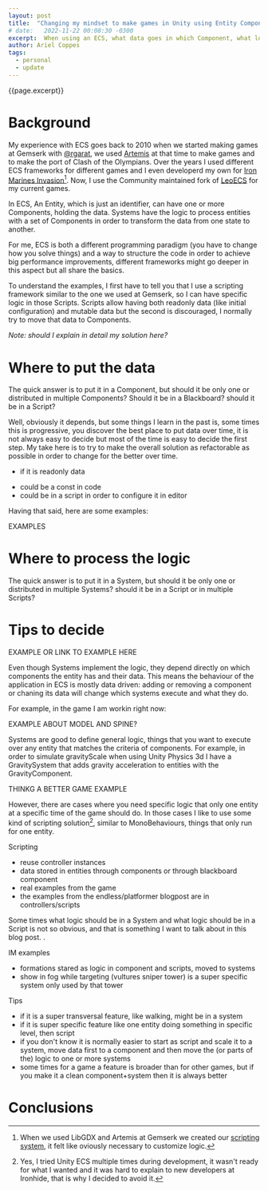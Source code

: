 ```yaml
---
layout: post
title:  "Changing my mindset to make games in Unity using Entity Component System frameworks"
# date:   2022-11-22 00:08:30 -0300
excerpt:  When using an ECS, what data goes in which Component, what logic goes in which System, when using a Scripting framework, what logic goes in scripts, etc, this blogpost tries to cover, with real examples, my experience with these decisions over the years of using different ECS frameworks in different games. 
author: Ariel Coppes
tags:
  - personal
  - update
---
```


{{page.excerpt}}

# Background

My experience with ECS goes back to 2010 when we started making games at Gemserk with [@rgarat](https://twitter.com/rgarat), we used [Artemis](https://blog.gemserk.com/2011/11/13/scripting-with-artemis/) at that time to make games and to make the port of Clash of the Olympians. Over the years I used different ECS frameworks for different games and I even developerd my own for [Iron Marines Invasion](https://www.ironmarinesinvasion.com/)[^1]. Now, I use the Community maintained fork of [LeoECS](https://github.com/LeoECSCommunity) for my current games.

In ECS, An Entity, which is just an identifier, can have one or more Components, holding the data. Systems have the logic to process entities with a set of Components in order to transform the data from one state to another.

For me, ECS is both a different programming paradigm (you have to change how you solve things) and a way to structure the code in order to achieve big performance improvements, different frameworks might go deeper in this aspect but all share the basics. 

To understand the examples, I first have to tell you that I use a scripting framework similar to the one we used at Gemserk, so I can have specific logic in those Scripts. Scripts allow having both readonly data (like initial configuration) and mutable data but the second is discouraged, I normally try to move that data to Components. 

_Note: should I explain in detail my solution here?_

# Where to put the data

The quick answer is to put it in a Component, but should it be only one or distributed in multiple Components? Should it be in a Blackboard? should it be in a Script? 

Well, obviously it depends, but some things I learn in the past is, some times this is progressive, you discover the best place to put data over time, it is not always easy to decide but most of the time is easy to decide the first step. My take here is to try to make the overall solution as refactorable as possible in order to change for the better over time.

* if it is readonly data
 - could be a const in code
 - could be in a script in order to configure it in editor

Having that said, here are some examples:

EXAMPLES

# Where to process the logic

The quick answer is to put it in a System, but should it be only one or distributed in multiple Systems? should it be in a Script or in multiple Scripts? 

# Tips to decide



EXAMPLE OR LINK TO EXAMPLE HERE

Even though Systems implement the logic, they depend directly on which components the entity has and their data. This means the behaviour of the application in ECS is mostly data driven: adding or removing a component or chaning its data will change which systems execute and what they do. 

For example, in the game I am workin right now:

EXAMPLE ABOUT MODEL AND SPINE?

Systems are good to define general logic, things that you want to execute over any entity that matches the criteria of components. For example, in order to simulate gravityScale when using Unity Physics 3d I have a GravitySystem that adds gravity acceleration to entities with the GravityComponent. 

THINKG A BETTER GAME EXAMPLE

However, there are cases where you need specific logic that only one entity at a specific time of the game should do. In those cases I like to use some kind of scripting solution[^2], similar to MonoBehaviours, things that only run for one entity.

Scripting
- reuse controller instances
- data stored in entities through components or through blackboard component
- real examples from the game
- the examples from the endless/platformer blogpost are in controllers/scripts

Some times what logic should be in a System and what logic should be in a Script is not so obvious, and that is something I want to talk about in this blog post. .

[^1]: When we used LibGDX and Artemis at Gemserk we created our [scripting system](https://blog.gemserk.com/2011/11/13/scripting-with-artemis/), it felt like oviously necessary to customize logic.

[^2]: Yes, I tried Unity ECS multiple times during development, it wasn't ready for what I wanted and it was hard to explain to new developers at Ironhide, that is why I decided to avoid it.

IM examples

* formations stared as logic in component and scripts, moved to systems
* show in fog while targeting (vultures sniper tower) is a super specific system only used by that tower

Tips

* if it is a super transversal feature, like walking, might be in a system
* if it is super specific feature like one entity doing something in specific level, then script
* if you don't know it is normally easier to start as script and scale it to a system, move data first to a component and then move the (or parts of the) logic to one or more systems
* some times for a game a feature is broader than for other games, but if you make it a clean component+system then it is always better

# Conclusions

